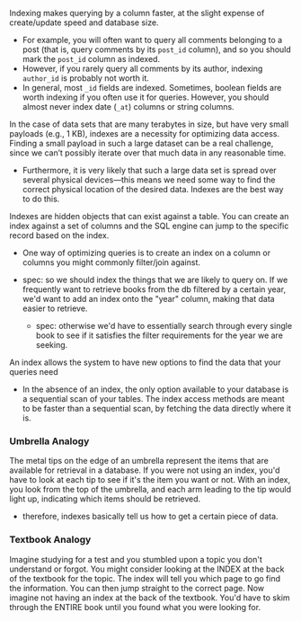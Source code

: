 
Indexing makes querying by a column faster, at the slight expense of create/update speed and database size.
- For example, you will often want to query all comments belonging to a post (that is, query comments by its `post_id` column), and so you should mark the `post_id` column as indexed.
- However, if you rarely query all comments by its author, indexing `author_id` is probably not worth it.
- In general, most `_id` fields are indexed. Sometimes, boolean fields are worth indexing if you often use it for queries. However, you should almost never index date (`_at`) columns or string columns.

In the case of data sets that are many terabytes in size, but have very small payloads (e.g., 1 KB), indexes are a necessity for optimizing data access. Finding a small payload in such a large dataset can be a real challenge, since we can’t possibly iterate over that much data in any reasonable time.
- Furthermore, it is very likely that such a large data set is spread over several physical devices—this means we need some way to find the correct physical location of the desired data. Indexes are the best way to do this.

Indexes are hidden objects that can exist against a table. You can create an index against a set of columns and the SQL engine can jump to the specific record based on the index.
- One way of optimizing queries is to create an index on a column or columns you might commonly filter/join against.

- spec: so we should index the things that we are likely to query on. If we frequently want to retrieve books from the db filtered by a certain year, we'd want to add an index onto the "year" column, making that data easier to retrieve.
	- spec: otherwise we'd have to essentially search through every single book to see if it satisfies the filter requirements for the year we are seeking.

An index allows the system to have new options to find the data that your queries need
- In the absence of an index, the only option available to your database is a sequential scan of your tables. The index access methods are meant to be faster than a sequential scan, by fetching the data directly where it is.

### Umbrella Analogy
The metal tips on the edge of an umbrella represent the items that are available for retrieval in a database. If you were not using an index, you'd have to look at each tip to see if it's the item you want or not. With an index, you look from the top of the umbrella, and each arm leading to the tip would light up, indicating which items should be retrieved.
- therefore, indexes basically tell us how to get a certain piece of data.

### Textbook Analogy
Imagine studying for a test and you stumbled upon a topic you don't understand or forgot. You might consider looking at the INDEX at the back of the textbook for the topic. The index will tell you which page to go find the information. You can then jump straight to the correct page. Now imagine not having an index at the back of the textbook. You'd have to skim through the ENTIRE book until you found what you were looking for.